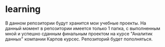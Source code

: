 # learning
В данном репозитории будут хранится мои учебные проекты.
На данный момент в репозитории имеется только 1 папка, с выполненным мной и успешно сданным финальным проектом на курсе "Аналитик данных" компании Карпов курсес.
Репозиторий будет пополняться.
